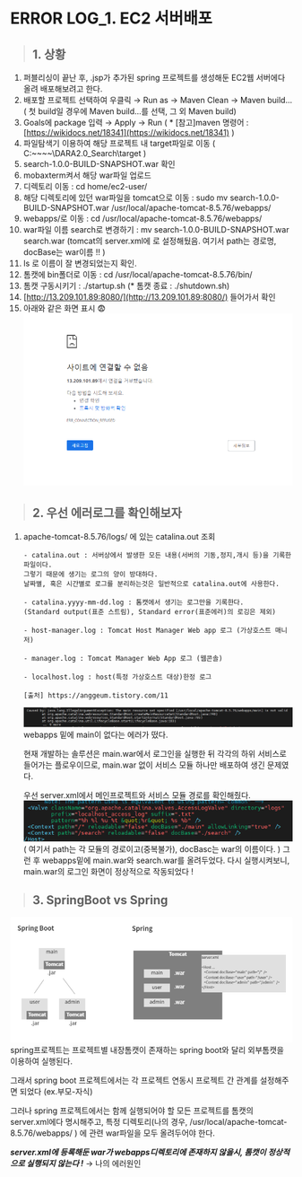 ERROR LOG_1. EC2 서버배포
=

>## 1. 상황
1. 퍼블리싱이 끝난 후, .jsp가 추가된 spring 프로젝트를 생성해둔 EC2웹 서버에다 올려 배포해보려고 한다.
2. 배포할 프로젝트 선택하여 우클릭 → Run as → Maven Clean → Maven build... ( 첫 build일 경우에 Maven build...를 선택, 그 외 Maven build)
3. Goals에 package 입력 → Apply → Run
( * [참고]maven 명령어 : [https://wikidocs.net/18341](https://wikidocs.net/18341) )
4. 파일탐색기 이용하여 해당 프로젝트 내 target파일로 이동 ( C:\~~~~\DARA2.0_Search\target )
5. search-1.0.0-BUILD-SNAPSHOT.war 확인
6. mobaxterm켜서 해당 war파일 업로드
7. 디렉토리 이동 : cd home/ec2-user/
8. 해당 디렉토리에 있던 war파일을 tomcat으로 이동 : sudo mv search-1.0.0-BUILD-SNAPSHOT.war /usr/local/apache-tomcat-8.5.76/webapps/
9. webapps/로 이동 : cd /usr/local/apache-tomcat-8.5.76/webapps/
10. war파일 이름 search로 변경하기 : mv search-1.0.0-BUILD-SNAPSHOT.war search.war
(tomcat의 server.xml에 <Context path=”/search” docBase=”./search” /> 로 설정해뒀음. 여기서 path는 경로명, docBase는 war이름 !! )
11. ls 로 이름이 잘 변경되었는지 확인.
12. 톰캣에 bin폴더로 이동 : cd /usr/local/apache-tomcat-8.5.76/bin/
13. 톰캣 구동시키기 : ./startup.sh (* 톰캣 종료 : ./shutdown.sh)
14. [http://13.209.101.89:8080/](http://13.209.101.89:8080/) 들어가서 확인
15. 아래와 같은 화면 표시 😨
    <img src="./image/1_1.png">

>## 2. 우선 에러로그를 확인해보자
1. apache-tomcat-8.5.76/logs/ 에 있는 catalina.out 조회
    ```
    - catalina.out : 서버상에서 발생한 모든 내용(서버의 기동,정지,개시 등)을 기록한 파일이다.
    그렇기 때문에 생기는 로그의 양이 방대하다. 
    날짜별, 혹은 시간별로 로그를 분리하는것은 일반적으로 catalina.out에 사용한다.

    - catalina.yyyy-mm-dd.log : 톰캣에서 생기는 로그만을 기록한다.
    (Standard output(표준 스트림), Standard error(표준에러)의 로깅은 제외)

    - host-manager.log : Tomcat Host Manager Web app 로그 (가상호스트 매니저)

    - manager.log : Tomcat Manager Web App 로그 (웹콘솔)

    - localhost.log : host(특정 가상호스트 대상)한정 로그

    [출처] https://anggeum.tistory.com/11
    ```
   
    <img src="./image/1_2.png">
    webapps 밑에 main이 없다는 에러가 떴다.

    현재 개발하는 솔루션은 main.war에서 로그인을 실행한 뒤 각각의 하위 서비스로 들어가는 플로우이므로, main.war 없이 서비스 모듈 하나만 배포하여 생긴 문제였다.

    우선 server.xml에서 메인프로젝트와 서비스 모듈 경로를 확인해줬다.
    <img src="./image/1_3.png">
    ( 여기서 path는 각 모듈의 경로이고(중복불가), docBasc는 war의 이름이다. )
    그런 후 webapps밑에 main.war와 search.war를 올려두었다.
    다시 실행시켜보니, main.war의 로그인 화면이 정상적으로 작동되었다 !

>## 3. SpringBoot vs Spring
<img src="./image/1_5.png">
spring프로젝트는 프로젝트별 내장톰캣이 존재하는 spring boot와 달리 외부톰캣을 이용하여 실행된다.

그래서 spring boot 프로젝트에서는 각 프로젝트 연동시 프로젝트 간 관계를 설정해주면 되었다 (ex.부모-자식)

그러나 spring 프로젝트에서는 함께 실행되어야 할 모든 프로젝트를 톰캣의 server.xml에다 명시해주고, 특정 디렉토리(나의 경우, /usr/local/apache-tomcat-8.5.76/webapps/ ) 에 관련 war파일을 모두 올려두어야 한다.

***server.xml에 등록해둔 war가 webapps디렉토리에 존재하지 않을시, 톰캣이 정상적으로 실행되지 않는다 !***  → 나의 에러원인
